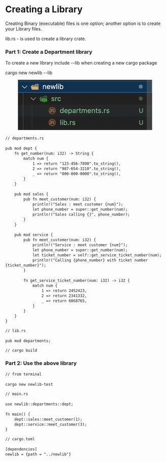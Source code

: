 # Creating a Library

Creating Binary (executable) files is one option; another option is to create your Library files.

lib.rs - is used to create a library crate.

### **Part 1: Create a Department library**

To create a new library include --lib when creating a new cargo package&#x20;

cargo new newlib --lib

<figure><img src="../.gitbook/assets/library_module.png" alt=""><figcaption></figcaption></figure>

```
// departments.rs

pub mod dept {
    fn get_number(num: i32) -> String {
        match num {
            1 => return "123-456-7890".to_string(),
            2 => return "987-654-3210".to_string(),
            _ => return "000-000-0000".to_string(),
        }
    }

    pub mod sales {
        pub fn meet_customer(num: i32) {
            println!("Sales : meet customer {num}");
            let phone_number = super::get_number(num);
            println!("Sales calling {}", phone_number);
        }
    }

    pub mod service {
        pub fn meet_customer(num: i32) {
            println!("Service : meet customer {num}");
            let phone_number = super::get_number(num);
            let ticket_number = self::get_service_ticket_number(num);
            println!("Calling {phone_number} with ticket number {ticket_number}");
        }

        fn get_service_ticket_number(num: i32) -> i32 {
            match num {
                1 => return 2452423,
                2 => return 2341332,
                _ => return 6868765,
            }
        }
    } 
}

```

```
// lib.rs

pub mod departments;
```

```
// cargo build
```

### Part 2: Use the above library

```
// from terminal

cargo new newlib-test
```

```
// main.rs

use newlib::departments::dept;

fn main() {
    dept::sales::meet_customer(1);
    dept::service::meet_customer(3);
}
```

```
// cargo.toml

[dependencies]
newlib = {path = "../newlib"}
```
